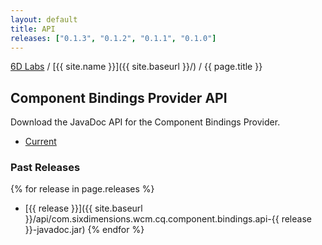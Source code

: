 ```yaml
---
layout: default
title: API
releases: ["0.1.3", "0.1.2", "0.1.1", "0.1.0"]
---
```


[6D Labs](http://labs.sixdimensions.com) / [{{ site.name }}]({{ site.baseurl }}/) / {{ page.title }}

## Component Bindings Provider API

Download the JavaDoc API for the Component Bindings Provider.

 * [Current](api/current)
 
### Past Releases

{% for release in page.releases %}
 * [{{ release }}]({{ site.baseurl }}/api/com.sixdimensions.wcm.cq.component.bindings.api-{{ release }}-javadoc.jar)
{% endfor %}